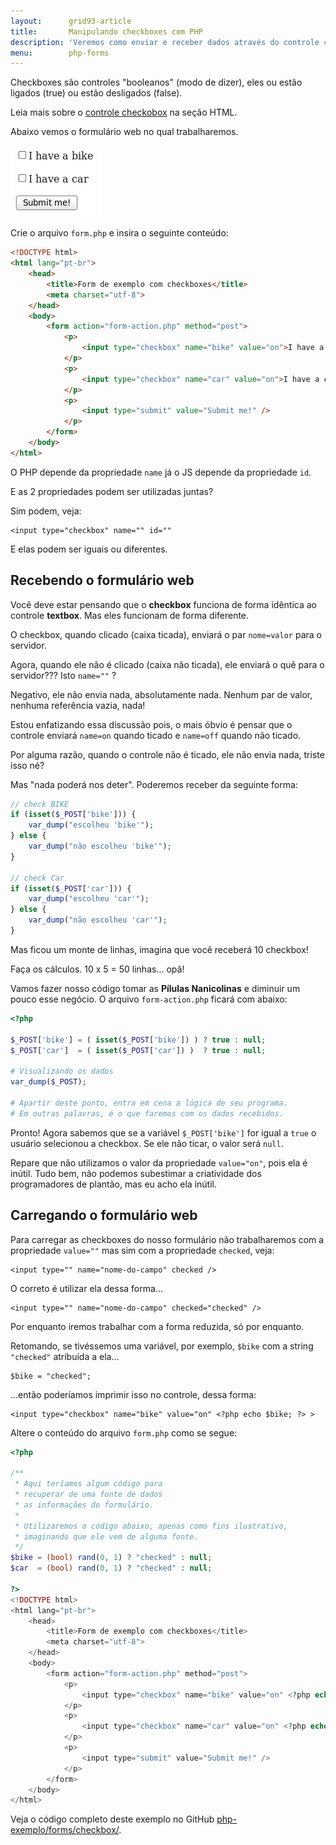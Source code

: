 ```yaml
---
layout:      grid93-article
title:       Manipulando checkboxes com PHP
description: 'Veremos como enviar e receber dados através do controle checkbox (input type="check")'
menu:        php-forms
---
```



Checkboxes são controles "booleanos" (modo de dizer), eles ou estão ligados (true) ou estão desligados (false).

Leia mais sobre o [controle checkobox](/html-css/formularios/checkbox/) na seção HTML.

Abaixo vemos o formulário web no qual trabalharemos.

!["Figura ilustrando os controles checkboxes"](form-checkboxes.png "Figura ilustrando os controles checkboxes")

Crie o arquivo `form.php` e insira o seguinte conteúdo:

```html
<!DOCTYPE html>
<html lang="pt-br">
    <head>
        <title>Form de exemplo com checkboxes</title>
        <meta charset="utf-8">
    </head>
    <body>
        <form action="form-action.php" method="post">
            <p>
                <input type="checkbox" name="bike" value="on">I have a bike
            </p>
            <p>
                <input type="checkbox" name="car" value="on">I have a car
            </p>
            <p>
                <input type="submit" value="Submit me!" />
            </p>
        </form>
    </body>
</html>
```

O PHP depende da propriedade `name` já o JS depende da propriedade `id`.

E as 2 propriedades podem ser utilizadas juntas?

Sim podem, veja:

    <input type="checkbox" name="" id=""

E elas podem ser iguais ou diferentes.



Recebendo o formulário web
---

Você deve estar pensando que o __checkbox__ funciona de forma idêntica ao controle __textbox__. Mas eles funcionam de forma diferente.

O checkbox, quando clicado (caixa ticada), enviará o par `nome=valor` para o servidor.

Agora, quando ele não é clicado (caixa não ticada), ele enviará o quê para o servidor??? Isto `name=""` ?

Negativo, ele não envia nada, absolutamente nada. Nenhum par de valor, nenhuma referência vazia, nada!

Estou enfatizando essa discussão pois, o mais óbvio é pensar que o controle enviará `name=on` quando ticado e `name=off`
quando não ticado.

Por alguma razão, quando o controle não é ticado, ele não envia nada, triste isso né?

Mas "nada poderá nos deter". Poderemos receber da seguinte forma:


```php
// check BIKE
if (isset($_POST['bike'])) {
    var_dump("escolheu 'bike'");
} else {
    var_dump("não escolheu 'bike'");
}

// check Car
if (isset($_POST['car'])) {
    var_dump("escolheu 'car'");
} else {
    var_dump("não escolheu 'car'");
}
```

Mas ficou um monte de linhas, imagina que você receberá 10 checkbox!

Faça os cálculos. 10 x 5 = 50 linhas... opâ!

Vamos fazer nosso código tomar as __Pílulas Nanicolinas__ e diminuir um pouco esse negócio. O arquivo `form-action.php`
ficará com abaixo:

```php
<?php

$_POST['bike'] = ( isset($_POST['bike']) ) ? true : null;
$_POST['car']  = ( isset($_POST['car']) )  ? true : null;

# Visualizando os dados
var_dump($_POST);

# Apartir deste ponto, entra em cena a lógica de seu programa.
# Em outras palavras, é o que faremos com os dados recebidos.
```

Pronto! Agora sabemos que se a variável `$_POST['bike']` for igual a `true` o usuário selecionou a checkbox. Se ele não
ticar, o valor será `null`.

Repare que não utilizamos o valor da propriedade `value="on"`, pois ela é inútil. Tudo bem, não podemos subestimar a 
criatividade dos programadores de plantão, mas eu acho ela inútil. 




Carregando o formulário web
---

Para carregar as checkboxes do nosso formulário não trabalharemos com a propriedade `value=""` mas sim com a propriedade
`checked`, veja:

    <input type="" name="nome-do-campo" checked />

O correto é utilizar ela dessa forma...

    <input type="" name="nome-do-campo" checked="checked" />

Por enquanto iremos trabalhar com a forma reduzida, só por enquanto.

Retomando, se tivéssemos uma variável, por exemplo, `$bike` com a string `"checked"` atribuída a ela...

    $bike = "checked";

...então poderíamos imprimir isso no controle, dessa forma:

    <input type="checkbox" name="bike" value="on" <?php echo $bike; ?> >

Altere o conteúdo do arquivo `form.php` como se segue:

```php
<?php

/**
 * Aqui teríamos algum código para
 * recuperar de uma fonte de dados
 * as informações do formulário.
 *
 * Utilizaremos o código abaixo, apenas como fins ilustrativo,
 * imaginando que ele vem de alguma fonte.
 */
$bike = (bool) rand(0, 1) ? "checked" : null;
$car  = (bool) rand(0, 1) ? "checked" : null;

?>
<!DOCTYPE html>
<html lang="pt-br">
    <head>
        <title>Form de exemplo com checkboxes</title>
        <meta charset="utf-8">
    </head>
    <body>
        <form action="form-action.php" method="post">
            <p>
                <input type="checkbox" name="bike" value="on" <?php echo $bike; ?> >I have a bike
            </p>
            <p>
                <input type="checkbox" name="car" value="on" <?php echo $car; ?> >I have a car
            </p>
            <p>
                <input type="submit" value="Submit me!" />
            </p>
        </form>
    </body>
</html>
```

Veja o código completo deste exemplo no GitHub
[php-exemplo/forms/checkbox/](https://github.com/devfuria/php-exemplos/tree/master/forms/checkbox "link-externo").